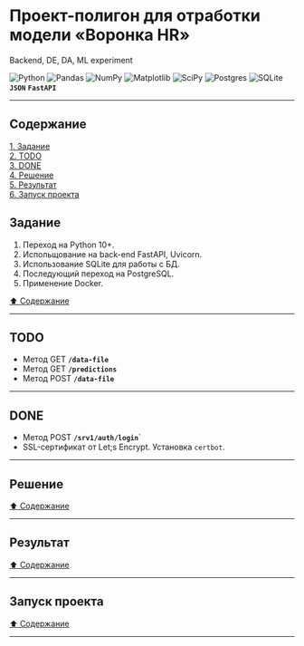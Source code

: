 # Проект-полигон для отработки модели &laquo;Воронка HR&raquo; #
Backend, DE, DA, ML experiment

![Python](https://img.shields.io/badge/python-3670A0?style=plastic&logo=python&logoColor=ffdd54)
![Pandas](https://img.shields.io/badge/pandas-%23150458.svg?style=plastic&logo=pandas&logoColor=white)
![NumPy](https://img.shields.io/badge/numpy-%23013243.svg?style=plastic&logo=numpy&logoColor=white)
![Matplotlib](https://img.shields.io/badge/Matplotlib-%23ffffff.svg?style=plastic&logo=Matplotlib&logoColor=black)
![SciPy](https://img.shields.io/badge/SciPy-%230C55A5.svg?style=plastic&logo=scipy&logoColor=%white)
![Postgres](https://img.shields.io/badge/postgres-%23316192.svg?style=plastic&logo=postgresql&logoColor=white)
![SQLite](https://img.shields.io/badge/sqlite-%2307405e.svg?style=plastic&logo=sqlite&logoColor=white)
**`JSON`**
**`FastAPI`**

----

## Содержание ##

[1. Задание](#задание)    
[2. TODO](#todo)    
[3. DONE](#done)    
[4. Решение](#решение)    
[5. Результат](#результат)    
[6. Запуск проекта](#запуск-проекта)    

## Задание ##

1. Переход на Python 10+.
2. Испольщование на back-end FastAPI, Uvicorn.
3. Использование SQLite для работы с БД.
4. Последующий переход на PostgreSQL.
5. Применение Docker.

[:arrow_up: Содержание](#содержание)

----

## TODO ##

- Метод GET **`/data-file`**
- Метод GET **`/predictions`**
- Метод POST **`/data-file`**

----

## DONE ##

- Метод POST **`/srv1/auth/login`**`
- SSL-сертификат от Let;s Encrypt. Установка `certbot`.

----

## Решение ##

[:arrow_up: Содержание](#содержание)

----

## Результат ##

[:arrow_up: Содержание](#содержание)

----

## Запуск проекта ##

[:arrow_up: Содержание](#содержание)

----
